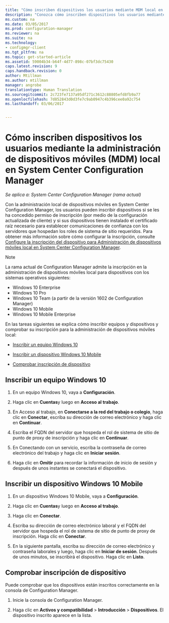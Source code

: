 ```yaml
---
title: "Cómo inscriben dispositivos los usuarios mediante MDM local en Configuration Manager | Microsoft Docs"
description: "Conozca cómo inscriben dispositivos los usuarios mediante la administración de dispositivos móviles local en System Center Configuration Manager."
ms.custom: na
ms.date: 03/05/2017
ms.prod: configuration-manager
ms.reviewer: na
ms.suite: na
ms.technology:
- configmgr-client
ms.tgt_pltfrm: na
ms.topic: get-started-article
ms.assetid: 59004b34-b64f-4d77-898c-07bf3dc75430
caps.latest.revision: 9
caps.handback.revision: 0
author: Mtillman
ms.author: mtillman
manager: angrobe
translationtype: Human Translation
ms.sourcegitcommit: 2c723fe7137a95df271c3612c88805efd8fb9a77
ms.openlocfilehash: 7d852843d0d3fe7c9ab0947c4b396cee0a92c754
ms.lasthandoff: 03/06/2017


---
```

# <a name="how-users-enroll-devices-with-on-premises-mobile-device-management-in-system-center-configuration-manager"></a>Cómo inscriben dispositivos los usuarios mediante la administración de dispositivos móviles (MDM) local en System Center Configuration Manager

*Se aplica a: System Center Configuration Manager (rama actual)*

Con la administración local de dispositivos móviles en System Center Configuration Manager, los usuarios pueden inscribir dispositivos si se les ha concedido permiso de inscripción (por medio de la configuración actualizada de cliente) y si sus dispositivos tienen instalado el certificado raíz necesario para establecer comunicaciones de confianza con los servidores que hospedan los roles de sistema de sitio requeridos. Para obtener más información sobre cómo configurar la inscripción, consulte [Configure la inscripción del dispositivo para Administración de dispositivos móviles local en System Center Configuration Manager](../../mdm/get-started/set-up-device-enrollment-on-premises-mdm.md).  

 > [!NOTE]  
>  La rama actual de Configuration Manager admite la inscripción en la administración de dispositivos móviles local para dispositivos con los sistemas operativos siguientes:  
>   
>  -  Windows 10 Enterprise  
> -   Windows 10 Pro  
> -   Windows 10 Team \(a partir de la versión 1602 de Configuration Manager\)  
> -   Windows 10 Mobile  
> -   Windows 10 Mobile Enterprise

En las tareas siguientes se explica cómo inscribir equipos y dispositivos y comprobar su inscripción para la administración de dispositivos móviles local:  

-   [Inscribir un equipo Windows 10](#bkmk_enrollDesk)  

-   [Inscribir un dispositivo Windows 10 Mobile](#bkmk_enrollMob)  

-   [Comprobar inscripción de dispositivo](#bkmk_verify)  

##  <a name="bkmk_enrollDesk"></a> Inscribir un equipo Windows 10  

1.  En un equipo Windows 10, vaya a **Configuración**.  

2.  Haga clic en **Cuentas**y luego en **Acceso al trabajo**.  

3.  En Acceso al trabajo, en **Conectarse a la red del trabajo o colegio**, haga clic en **Conectar**, escriba su dirección de correo electrónico y haga clic en **Continuar**.  

4.  Escriba el FQDN del servidor que hospeda el rol de sistema de sitio de punto de proxy de inscripción y haga clic en **Continuar**.  

5.  En Conectando con un servicio, escriba la contraseña de correo electrónico del trabajo y haga clic en **Iniciar sesión**.  

6.  Haga clic en **Omitir** para recordar la información de inicio de sesión y después de unos instantes se conectará el dispositivo.  

##  <a name="bkmk_enrollMob"></a> Inscribir un dispositivo Windows 10 Mobile  

1.  En un dispositivo Windows 10 Mobile, vaya a **Configuración**.  

2.  Haga clic en **Cuentas**y luego en **Acceso al trabajo**.  

3.  Haga clic en **Conectar**.  

4.  Escriba su dirección de correo electrónico laboral y el FQDN del servidor que hospeda el rol de sistema de sitio de punto de proxy de inscripción. Haga clic en **Conectar**.  

5.  En la siguiente pantalla, escriba su dirección de correo electrónico y contraseña laborales y luego, haga clic en **Iniciar de sesión**. Después de unos minutos, se inscribirá el dispositivo. Haga clic en **Listo**.  

##  <a name="bkmk_verify"></a> Comprobar inscripción de dispositivo  
 Puede comprobar que los dispositivos están inscritos correctamente en la consola de Configuration Manager.  

1.  Inicie la consola de Configuration Manager.  

2.  Haga clic en **Activos y compatibilidad** > **Introducción** > **Dispositivos**. El dispositivo inscrito aparece en la lista.  


